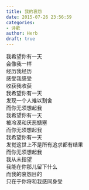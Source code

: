 ```yaml
---  
title: 我的哀怨  
date: 2015-07-26 23:56:59  
categories:  
- 诗歌  
author: Herb  
draft: true
---  
```

我希望你有一天  
会像我一样  
经历我经历  
感受我感受  
收获我收获    
我希望你有一天  
发现一个人难以割舍  
而你无须想起我    
我希望你有一天  
被冷漠和厌恶搪塞  
而你无须想起我    
我希望你有一天  
发觉这世上不是所有追求都有结果  
而你无须想起我    
我从未指望  
我能在你那儿留下什么  
而我的哀怨目的  
只在于你将和我感同身受